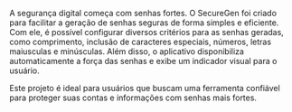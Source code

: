 A segurança digital começa com senhas fortes. O SecureGen foi criado para facilitar a geração de senhas seguras de forma simples e eficiente. Com ele, é possível configurar diversos critérios para as senhas geradas, como comprimento, inclusão de caracteres especiais, números, letras maiusculas e minúsculas. Além disso, o aplicativo disponibiliza automaticamente a força das senhas e exibe um indicador visual para o usuário.

Este projeto é ideal para usuários que buscam uma ferramenta confiável para proteger suas contas e informações com senhas mais fortes.
